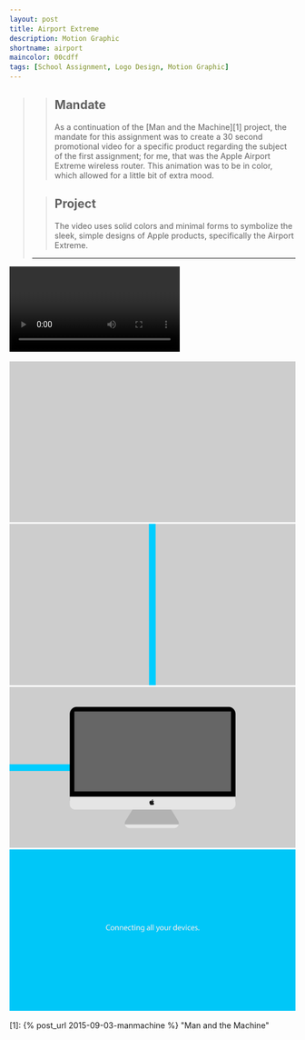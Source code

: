 ```yaml
---
layout: post
title: Airport Extreme
description: Motion Graphic
shortname: airport
maincolor: 00cdff
tags: [School Assignment, Logo Design, Motion Graphic]
---
```

>> ## Mandate
>> As a continuation of the [Man and the Machine][1] project, the mandate for this assignment was to create a 30 second promotional video for a specific product regarding the subject of the first assignment; for me, that was the Apple Airport Extreme wireless router. This animation was to be in color, which allowed for a little bit of extra mood.
>
>> ## Project
>> The video uses solid colors and minimal forms to symbolize the sleek, simple designs of Apple products, specifically the Airport Extreme.
>
> ***


<video class="project__content--video" controls="" preload="metadata" style="background-color:#2d3747;">
	<source src="/assets/img/portfolio/airport/airport.webm" type="video/webm">
	<source src="/assets/img/portfolio/airport/airport.mp4" type="video/mp4">
	<source src="/assets/img/portfolio/airport/airport.ogv" type="video/ogg">
	<p>Your browser does not support the video tag.</p>
</video>

![Airport Extreme Animation](/assets/img/portfolio/airport/airport_anim_1.gif)
![Airport Extreme Animation](/assets/img/portfolio/airport/airport_anim_2.gif)
![Airport Extreme Animation](/assets/img/portfolio/airport/airport_anim_3.gif)
![Airport Extreme Animation](/assets/img/portfolio/airport/airport_anim_4.gif)


[1]: {% post_url 2015-09-03-manmachine %} "Man and the Machine"
